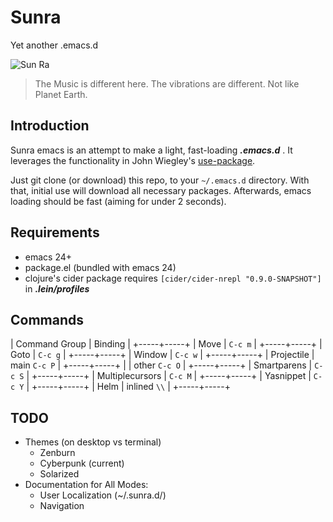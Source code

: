 # Sunra

Yet another .emacs.d 

![Sun Ra](http://www.sensitiveskinmagazine.com/wp-content/images/blog/sun-ra.jpg)

> The Music is different here. The vibrations are different. Not like Planet Earth.


## Introduction

Sunra emacs is an attempt to make a light, fast-loading ***.emacs.d*** . It leverages the functionality in John Wiegley's [use-package](https://github.com/jwiegley/use-package).

Just git clone (or download) this repo, to your `~/.emacs.d` directory. With that, initial use will download all necessary packages. Afterwards, emacs loading should be fast (aiming for under 2 seconds).


## Requirements

- emacs 24+
- package.el (bundled with emacs 24)
- clojure's cider package requires `[cider/cider-nrepl "0.9.0-SNAPSHOT"]` in ***.lein/profiles***

## Commands

| Command Group | Binding |
+-----+-----+
| Move | `C-c m` |
+-----+-----+
| Goto | `C-c g` |
+-----+-----+
| Window | `C-c w` |
+-----+-----+
| Projectile | main `C-c P` |
+-----+-----+
|   | other `C-c O` |
+-----+-----+
| Smartparens | `C-c S` |
+-----+-----+
| Multiplecursors | `C-c M` |
+-----+-----+
| Yasnippet | `C-c Y` |
+-----+-----+
| Helm | inlined `\\` |
+-----+-----+



## TODO

- Themes (on desktop vs terminal)
  - Zenburn
  - Cyberpunk (current)
  - Solarized
- Documentation for All Modes: 
  - User Localization (~/.sunra.d/)
  - Navigation
